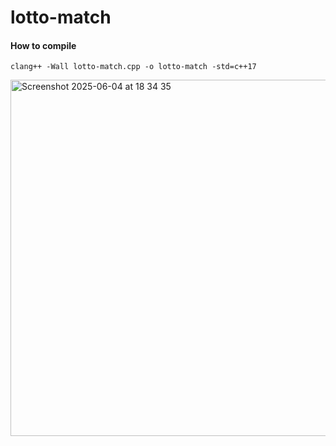 # lotto-match

#### How to compile
`clang++ -Wall lotto-match.cpp -o lotto-match -std=c++17`

<img width="570" alt="Screenshot 2025-06-04 at 18 34 35" src="https://github.com/user-attachments/assets/489a86e6-a912-4f99-bcdb-a54632274985" />
